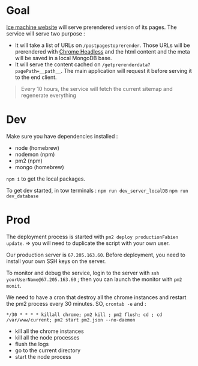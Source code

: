 # Goal

[Ice machine website](https://www.icemachinesplus.com/) will serve prerendered version of its pages. The service will serve two purpose :

* It will take a list of URLs on `/postpagestoprerender`. Those URLs will be prerendered with [Chrome Headless](https://developers.google.com/web/updates/2017/04/headless-chrome) and the html content and the meta will be saved in a local MongoDB base.
* It will serve the content cached on `/getprerenderdata?pagePath=__path__`. The main application will request it before serving it to the end client.

> Every 10 hours, the service will fetch the current sitemap and regenerate everything

# Dev

Make sure you have dependencies installed :

* node (homebrew)
* nodemon (npm)
* pm2 (npm)
* mongo (homebrew)

`npm i` to get the local packages.

To get dev started, in tow terminals :
`npm run dev_server_localDB`
`npm run dev_database`

# Prod

The deployment process is started with `pm2 deploy productionFabien update`. => you will need to duplicate the script with your own user.

Our production server is `67.205.163.60`. Before deployment, you need to install your own SSH keys on the server.

To monitor and debug the service, login to the server with `ssh yourUserName@67.205.163.60` ; then you can launch the monitor with `pm2 monit`.

We need to have a cron that destroy all the chrome instances and restart the pm2 process every 30 minutes. SO, `crontab -e` and :

    */30 * * * * killall chrome; pm2 kill ; pm2 flush; cd ; cd /var/www/current; pm2 start pm2.json --no-daemon

* kill all the chrome instances
* kill all the node processes
* flush the logs
* go to the current directory
* start the node process
